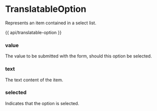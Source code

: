 <!-- ======================================================================
--- Search engine
title:          TranslatableOption
keywords:       TranslatableOption
description:    TranslatableOption.
--- Menu system
order:          80
text:           TranslatableOption
hidden:         false
umbel:          false
--- Page properties
id:             
document:       
layout:         layout-2-left
$-left:         #side-menu
searchable:     true
--- Side menu
side-menu-root:     /api
side-menu-header:   API
side-menu-top:      API
side-menu-depth:    1
======================================================================= -->

# TranslatableOption

Represents an item contained in a select list.

{{ api/translatable-option }}

### value

The value to be submitted with the form, should this option be selected.

### text

The text content of the item.

### selected

Indicates that the option is selected.
